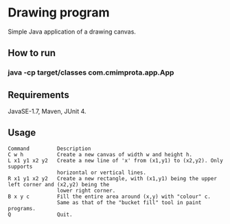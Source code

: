 # Drawing program

Simple Java application of a drawing canvas.

## How to run
### java -cp target/classes com.cmimprota.app.App 

## Requirements
JavaSE-1.7, Maven, JUnit 4.

## Usage
```
Command 		Description
C w h           Create a new canvas of width w and height h.
L x1 y1 x2 y2   Create a new line of 'x' from (x1,y1) to (x2,y2). Only supports 
                horizontal or vertical lines.
R x1 y1 x2 y2   Create a new rectangle, with (x1,y1) being the upper left corner and (x2,y2) being the 
                lower right corner.
B x y c         Fill the entire area around (x,y) with "colour" c.
                Same as that of the "bucket fill" tool in paint programs.
Q               Quit.
```
